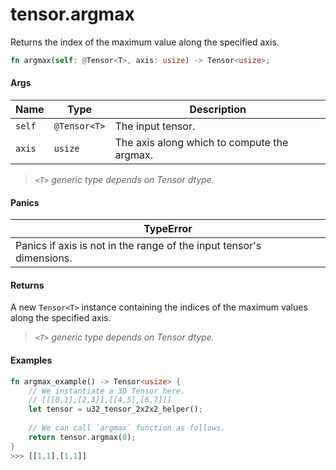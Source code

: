 # tensor.argmax

Returns the index of the maximum value along the specified axis.

```rust
fn argmax(self: @Tensor<T>, axis: usize) -> Tensor<usize>;
```

#### Args

| Name   | Type         | Description                                 |
| ------ | ------------ | ------------------------------------------- |
| `self` | `@Tensor<T>` | The input tensor.                           |
| `axis` | `usize`      | The axis along which to compute the argmax. |

> _`<T>` generic type depends on Tensor dtype._

#### Panics

| TypeError                                                            |
| -------------------------------------------------------------------- |
| Panics if axis is not in the range of the input tensor's dimensions. |

#### Returns

A new `Tensor<T>` instance containing the indices of the maximum values along the specified axis.

> _`<T>` generic type depends on Tensor dtype._

#### Examples

```rust
fn argmax_example() -> Tensor<usize> {
    // We instantiate a 3D Tensor here.
    // [[[0,1],[2,3]],[[4,5],[6,7]]]
    let tensor = u32_tensor_2x2x2_helper();
		
    // We can call `argmax` function as follows.
    return tensor.argmax(0);
}
>>> [[1,1],[1,1]]
```
